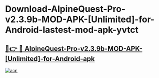 # Download-AlpineQuest-Pro-v2.3.9b-MOD-APK-[Unlimited]-for-Android-lastest-mod-apk-yvtct

<h2><a href="https://apkcomod.com?title=AlpineQuest-Pro-v2.3.9b-MOD-APK-[Unlimited]-for-Android">🔗👉 🔴 AlpineQuest-Pro-v2.3.9b-MOD-APK-[Unlimited]-for-Android-apk </a></h2>

[![acn](https://github.com/user-attachments/assets/0f9c940e-d8b0-45ae-aac7-cd30a18b3e1c)](https://apkcomod.com?title=AlpineQuest-Pro-v2.3.9b-MOD-APK-[Unlimited]-for-Android)
